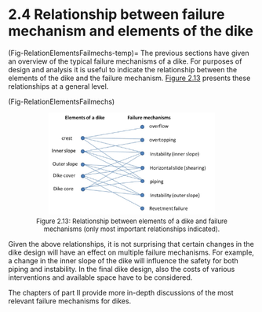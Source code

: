 # 2.4 Relationship between failure mechanism and elements of the dike
(Fig-RelationElementsFailmechs-temp)=
The previous sections have given an overview of the typical failure mechanisms of a dike. For purposes of design and analysis it is useful to indicate the relationship between the elements of the dike and the failure mechanism. [Figure 2.13](#Fig-RelationElementsFailmechs) presents these relationships at a general level.

(Fig-RelationElementsFailmechs)
<figure>
    <img src="./chapter2_figure/RelationElementsFailmechs.jpg" 
         alt="Relationship between elements of a dike and failure mechanisms (only most important relationships indicated)." 
         style="display: block; margin: 0 auto; width: 80%; height: auto;">
    <figcaption style="text-align: center; font-size: small; margin-top: 5px;">
        Figure 2.13: Relationship between elements of a dike and failure mechanisms (only most important relationships indicated).
    </figcaption>
</figure>


Given the above relationships, it is not surprising that certain changes in the dike design will have an effect on multiple failure mechanisms. For example, a change in the inner slope of the dike will influence the safety for both piping and instability. In the final dike design, also the costs of various interventions and available space have to be considered.

The chapters of part II provide more in-depth discussions of the most relevant failure mechanisms for dikes.